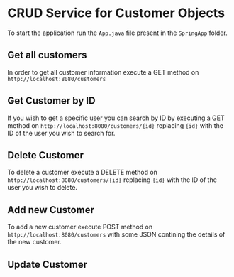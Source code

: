 # CRUD Service for Customer Objects

To start the application run the `App.java` file present in the `SpringApp` folder.

## Get all customers
In order to get all customer information execute a GET method on `http://localhost:8080/customers`

## Get Customer by ID
If you wish to get a specific user you can search by ID by executing a GET method on `http://localhost:8080/customers/{id}` replacing `{id}` with the ID of the user you wish to search for.

## Delete Customer
To delete a customer execute a DELETE method on `http://localhost:8080/customers/{id}` replacing `{id}` with the ID of the user you wish to delete.

## Add new Customer
To add a new customer execute  POST method on `http://localhost:8080/customers` with some JSON contining the details of the new customer.

## Update Customer

